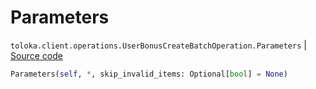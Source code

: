 # Parameters
`toloka.client.operations.UserBonusCreateBatchOperation.Parameters` | [Source code](https://github.com/Toloka/toloka-kit/blob/v1.2.3/src/client/operations.py#L396)

```python
Parameters(self, *, skip_invalid_items: Optional[bool] = None)
```

